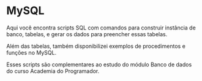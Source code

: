 MySQL
=====================

Aqui você encontra scripts SQL com comandos para construir instância de banco, tabelas, e gerar os dados para preencher essas tabelas.

Além das tabelas, também disponibilizei exemplos de procedimentos e funções no MySQL.

Esses scripts são complementares ao estudo do módulo Banco de dados do curso Academia do Programador.

